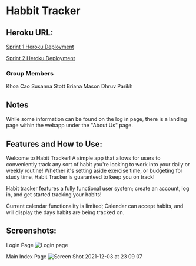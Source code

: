 # Habbit Tracker

## Heroku URL:

[Sprint 1 Heroku Deployment](https://habit-tracker-csc4530.herokuapp.com/)

[Sprint 2 Heroku Deployment](https://habit-tracker-csc4530-sprint2.herokuapp.com/)

### Group Members

Khoa Cao
Susanna Stott
Briana Mason
Dhruv Parikh


## Notes

While some information can be found on the log in page, there is a landing page within the webapp under the "About Us" page.

## Features and How to Use:

Welcome to Habit Tracker! A simple app that allows for users to conveniently track any sort of habit you're looking to work into your daily or weekly routine! Whether it's setting aside exercise time, or budgeting for study time, Habit Tracker is guaranteed to keep you on track!

Habit tracker features a fully functional user system; create an account, log in, and get started tracking your habits!

Current calendar functionality is limited; Calendar can accept habits, and will display the days habits are being tracked on.

## Screenshots:
Login Page
![Login page](https://cdn.discordapp.com/attachments/902243050410094686/910347033611730954/unknown.png)

Main Index Page
![Screen Shot 2021-12-03 at 23 09 07](https://user-images.githubusercontent.com/49083802/144697087-e4bf5159-5086-461e-938e-f7a5fe6d9b3c.png)




